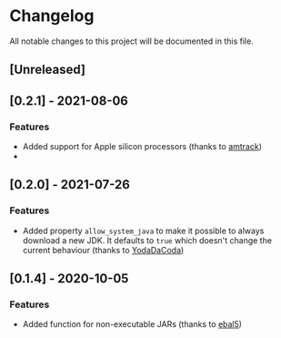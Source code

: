 # Changelog

All notable changes to this project will be documented in this file.

## [Unreleased]

## [0.2.1] - 2021-08-06

### Features

- Added support for Apple silicon processors (thanks to [amtrack](https://github.com/amtrack))
-

## [0.2.0] - 2021-07-26

### Features

- Added property `allow_system_java` to make it possible to always download a new JDK. It defaults to `true` which doesn't change the current behaviour (thanks to [YodaDaCoda](https://github.com/YodaDaCoda))

## [0.1.4] - 2020-10-05

### Features

- Added function for non-executable JARs (thanks to [ebal5](https://github.com/ebal5))

